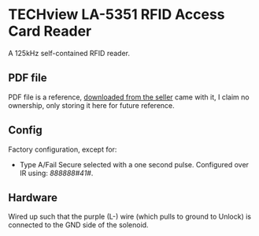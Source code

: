 # TECHview LA-5351 RFID Access Card Reader

A 125kHz self-contained RFID reader.

## PDF file

PDF file is a reference, [downloaded from the
seller](https://www.jaycar.com.au/medias/sys_master/images/images/9966400438302/LA5351-manualMain.pdf)
came with it, I claim no ownership, only storing it here for future
reference.

## Config

Factory configuration, except for:

 - Type A/Fail Secure selected with a one second pulse. Configured over IR
   using: *888888#41#*.

## Hardware

Wired up such that the purple (L-) wire (which pulls to ground to Unlock) is
connected to the GND side of the solenoid.

